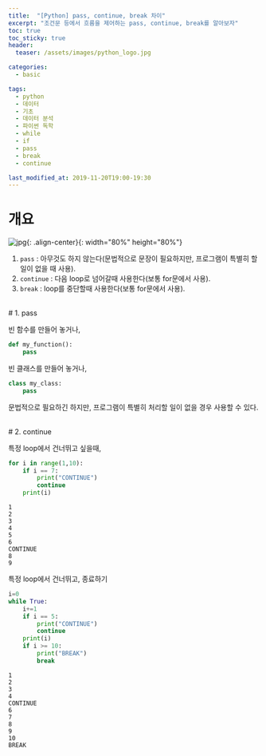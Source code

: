 ```yaml
---
title:  "[Python] pass, continue, break 차이"
excerpt: "조건문 등에서 흐름을 제어하는 pass, continue, break를 알아보자"
toc: true
toc_sticky: true
header:
  teaser: /assets/images/python_logo.jpg

categories:
  - basic

tags:
  - python
  - 데이터
  - 기초
  - 데이터 분석
  - 파이썬 독학
  - while
  - if
  - pass
  - break
  - continue

last_modified_at: 2019-11-20T19:00-19:30
---
```


# 개요  

![jpg](/assets/images/python_logo.jpg){: .align-center}{: width="80%" height="80%"} 


1. `pass` : 아무것도 하지 않는다(문법적으로 문장이 필요하지만, 프로그램이 특별히 할 일이 없을 때 사용).  
2. `continue` : 다음 loop로 넘어갈때 사용한다(보통 for문에서 사용).  
3. `break` : loop를 중단할때 사용한다(보통 for문에서 사용).  

  
<br/>
# 1. pass  

빈 함수를 만들어 놓거나,  
```python
def my_function():
    pass
```

빈 클래스를 만들어 놓거나,  
```python
class my_class:
    pass
```

문법적으로 필요하긴 하지만, 프로그램이 특별히 처리할 일이 없을 경우 사용할 수 있다.  

  
<br/>
# 2. continue  

특정 loop에서 건너뛰고 싶을때,  
```python
for i in range(1,10):
    if i == 7:
        print("CONTINUE")
        continue
    print(i)    
```

```
1
2
3
4
5
6
CONTINUE
8
9
```


특정 loop에서 건너뛰고, 종료하기  
```python
i=0
while True:
    i+=1
    if i == 5:
        print("CONTINUE")
        continue
    print(i)    
    if i >= 10:
        print("BREAK")
        break
```
```
1
2
3
4
CONTINUE
6
7
8
9
10
BREAK
```



